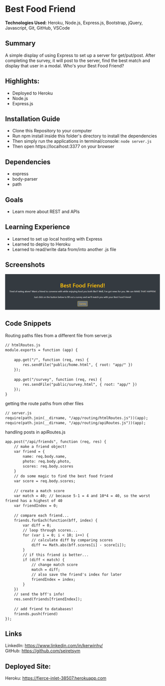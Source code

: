 # Best Food Friend
**Technologies Used:** Heroku, Node.js, Express.js, Bootstrap, jQuery, Javascript, Git, GitHub, VSCode

## Summary
A simple display of using Express to set up a server for get/put/post. After completing the survey, it will post to the server, find the best match and display that user in a modal. Who's your Best Food Friend?

## Highlights:
- Deployed to Heroku
- Node.js
- Express.js

## Installation Guide
- Clone this Repository to your computer
- Run npm install inside this folder's directory to install the dependencies
- Then simply run the applications in terminal/console: `node server.js`
- Then open https://localhost:3377 on your browser

## Dependencies
- express
- body-parser
- path

## Goals
- Learn more about REST and APIs

## Learning Experience
- Learned to set up local hosting with Express
- Learned to deploy to Heroku
- Learned to read/write data from/into another .js file

## Screenshots
![Best Food Friend](readme.PNG)
## Code Snippets
Routing paths files from a different file from server.js

```
// htmlRoutes.js
module.exports = function (app) {

    app.get("/", function (req, res) {
        res.sendFile("public/home.html", { root: "app/" })
    });

    app.get("/survey", function (req, res) {
        res.sendFile("public/survey.html", { root: "app/" })
    });
}
```
getting the route paths from other files
```
// server.js
require(path.join(__dirname, "/app/routing/htmlRoutes.js"))(app);
require(path.join(__dirname, "/app/routing/apiRoutes.js"))(app);
```
handling posts in apiRoutes.js
```
app.post("/api/friends", function (req, res) {
    // make a friend object!
    var friend = {
        name: req.body.name,
        photo: req.body.photo,
        scores: req.body.scores
    }
    // do some magic to find the best food friend
    var score = req.body.scores;

    // create a match score
    var match = 40; // because 5-1 = 4 and 10*4 = 40, so the worst friend has a highest of 40
    var friendIndex = 0;

    // compare each friend...
    friends.forEach(function(bff, index) {
        var diff = 0;
        // loop through scores...
        for (var i = 0; i < 10; i++) {
            // calculate diff by comparing scores
            diff += Math.abs(bff.scores[i] - score[i]);
        }
        // if this friend is better...
        if (diff < match) {
            // change match score
            match = diff;
            // also save the friend's index for later
            friendIndex = index;
        }
    })
    // send the bff's info!
    res.send(friends[friendIndex]);

    // add friend to databases!
    friends.push(friend)
});
```
## Links
LinkedIn: https://www.linkedin.com/in/kerwinhy/<br>
GitHub: https://github.com/seiretsym<br>

## Deployed Site:
Heroku: https://fierce-inlet-38507.herokuapp.com